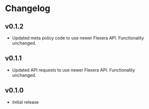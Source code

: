 # Changelog

## v0.1.2

- Updated meta policy code to use newer Flexera API. Functionality unchanged.

## v0.1.1

- Updated API requests to use newer Flexera API. Functionality unchanged.

## v0.1.0

- Initial release
